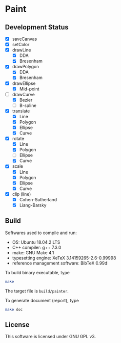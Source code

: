 # Paint

## Development Status

- [x] saveCanvas
- [x] setColor
- [x] drawLine
  - [x] DDA
  - [x] Bresenham
- [x] drawPolygon
  - [x] DDA
  - [x] Bresenham
- [x] drawEllipse
  - [x] Mid-point
- [ ] drawCurve
  - [x] Bezier
  - [ ] B-spline
- [x] translate
  - [x] Line
  - [x] Polygon
  - [x] Ellipse
  - [x] Curve
- [x] rotate
  - [x] Line
  - [x] Polygon
  - [ ] Ellipse
  - [x] Curve
- [x] scale
  - [x] Line
  - [x] Polygon
  - [x] Ellipse
  - [x] Curve
- [x] clip (line)
  - [x] Cohen-Sutherland
  - [x] Liang-Barsky

## Build

Softwares used to compile and run: 

- OS: Ubuntu 18.04.2 LTS
- C++ compiler: g++ 7.3.0
- make: GNU Make 4.1
- typesetting engine: XeTeX 3.14159265-2.6-0.99998
- reference management software: BibTeX 0.99d

To build binary executable, type

```bash
make
```

The target file is `build/painter`.

To generate document (report), type

```bash
make doc
```

##  License

This software is licensed under GNU GPL v3.
